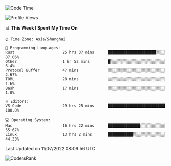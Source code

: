 <!--START_SECTION:waka-->
![Code Time](http://img.shields.io/badge/Code%20Time-1%2C485%20hrs%2040%20mins-blue)

![Profile Views](http://img.shields.io/badge/Profile%20Views-18-blue)

📊 **This Week I Spent My Time On** 

```text
⌚︎ Time Zone: Asia/Shanghai

💬 Programming Languages: 
Rust                     25 hrs 37 mins      █████████████████████░░░░   87.06% 
Other                    1 hr 52 mins        █░░░░░░░░░░░░░░░░░░░░░░░░   6.4% 
Protocol Buffer          47 mins             ░░░░░░░░░░░░░░░░░░░░░░░░░   2.67% 
TOML                     28 mins             ░░░░░░░░░░░░░░░░░░░░░░░░░   1.6% 
Bash                     17 mins             ░░░░░░░░░░░░░░░░░░░░░░░░░   1.0%

🔥 Editors: 
VS Code                  29 hrs 25 mins      █████████████████████████   100.0%

💻 Operating System: 
Mac                      16 hrs 22 mins      ██████████████░░░░░░░░░░░   55.67% 
Linux                    13 hrs 2 mins       ███████████░░░░░░░░░░░░░░   44.33%

```


 Last Updated on 11/07/2022 08:09:56 UTC
<!--END_SECTION:waka-->

![CodersRank](https://cr-skills-chart-widget.azurewebsites.net/api/api?username=BugenZhao&padding=16&tooltip=true&branding=false&sort-by-score=true&skills=Rust%2C%20Swift%2C%20C%2C%20TypeScript%2C%20Java%2C%20Go%2C%20Dart%2C%20C%2B%2B%2C%20Python%2C%20Assembly%2C%20Shell%2C%20Kotlin)
